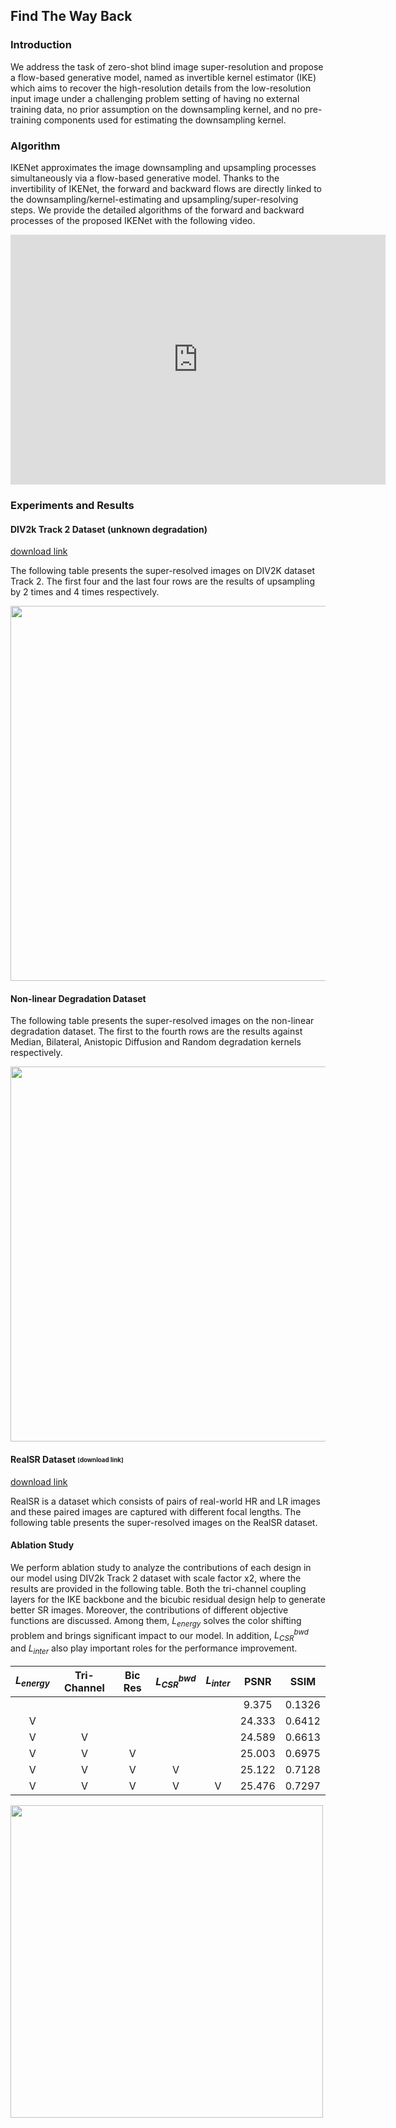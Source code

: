 <script type="text/x-mathjax-config">
MathJax.Hub.Config({
  tex2jax: {
    inlineMath: [['$','$'], ['\\(','\\)']],
    processEscapes: true
  }
});
</script>
<script src="https://cdnjs.cloudflare.com/ajax/libs/mathjax/2.7.0/MathJax.js?config=TeX-AMS-MML_HTMLorMML" type="text/javascript"></script>

## Find The Way Back

### Introduction
We address the task of zero-shot blind image super-resolution and propose a flow-based generative model, named as invertible kernel estimator (IKE) which aims to recover the high-resolution details from the low-resolution input image under a challenging problem setting of having no external training data, no prior assumption on the downsampling kernel, and no pre-training components used for estimating the downsampling kernel.

### Algorithm
IKENet approximates the image downsampling and upsampling processes simultaneously via a flow-based generative model. Thanks to the invertibility of IKENet, the forward and backward flows are directly linked to the downsampling/kernel-estimating and upsampling/super-resolving steps. We provide the detailed algorithms of the forward and backward processes of the proposed IKENet with the following video.
<div style="text-align:center;">
<iframe width="600" height="400" src="https://www.youtube.com/embed/gsZGBzgHGaY" frameborder="0" allow="autoplay; encrypted-media" allowfullscreen></iframe></div>

### Experiments and Results
#### DIV2k Track 2 Dataset (unknown degradation)
[download link](https://data.vision.ee.ethz.ch/cvl/DIV2K/)

The following table presents the super-resolved images on DIV2K dataset Track 2. The first four and the last four rows are the results of upsampling by 2 times and 4 times respectively.
<!-- ![image](https://user-images.githubusercontent.com/11616733/135757355-ce736fd7-ba5d-40c3-a85a-a534fec3f603.png) -->
<img src="https://user-images.githubusercontent.com/11616733/135757355-ce736fd7-ba5d-40c3-a85a-a534fec3f603.png" width="600">

#### Non-linear Degradation Dataset
The following table presents the super-resolved images on the non-linear degradation dataset. The first to the fourth rows are the results against Median, Bilateral, Anistopic Diffusion and Random degradation kernels respectively.
<!-- ![image](https://user-images.githubusercontent.com/11616733/135753632-37837dd2-f4d1-4cb7-bc36-64b92e445d98.png) -->
<img src="https://user-images.githubusercontent.com/11616733/135753632-37837dd2-f4d1-4cb7-bc36-64b92e445d98.png" width="600">

#### RealSR Dataset <sub><sup>[download link]
[download link](https://github.com/csjcai/RealSR)

RealSR is a dataset which consists of pairs of real-world HR and LR images and these paired images are captured with different focal lengths. The following table presents the super-resolved images on the RealSR dataset. 
<!-- ![image](https://user-images.githubusercontent.com/11616733/135754927-b00ded67-1dd4-4862-8c4c-94991a8ed87b.png) -->
<!-- <img src="https://user-images.githubusercontent.com/11616733/135754927-b00ded67-1dd4-4862-8c4c-94991a8ed87b.png" width="600"> -->

#### Ablation Study
We perform ablation study to analyze the contributions of each design in our model using DIV2k Track 2 dataset with scale factor x2, where the results are provided in the following table. Both the tri-channel coupling layers for the IKE backbone and the bicubic residual design help to generate better SR images. Moreover, the contributions of different objective functions are discussed. Among them, $L_{energy}$ solves the color shifting problem and brings significant impact to our model. In addition, $L_{CSR}^{bwd}$ and $L_{inter}$ also play important roles for the performance improvement.

| $L_{energy}$ | Tri-Channel | Bic Res | $L_{CSR}^{bwd}$ | $L_{inter}$ |   PSNR   |  SSIM   |
| :--------:   | :---------: | :-----: | :-------------: | :---------: | :------: | :-----: |
|              |             |         |                 |             | 9.375    | 0.1326  |
|      V       |             |         |                 |             | 24.333   | 0.6412  |
|      V       |      V      |         |                 |             | 24.589   | 0.6613  |
|      V       |      V      |    V    |                 |             | 25.003   | 0.6975  |
|      V       |      V      |    V    |        V        |             | 25.122   | 0.7128  |
|      V       |      V      |    V    |        V        |      V      | 25.476   | 0.7297  |
<!-- ![image](https://user-images.githubusercontent.com/11616733/135757633-cf6dbb24-8e3e-4b88-a6f5-47585174b0b1.png) -->
<!-- <img src="https://user-images.githubusercontent.com/11616733/135757633-cf6dbb24-8e3e-4b88-a6f5-47585174b0b1.png" width="350"> -->
<!-- ![ablation](https://user-images.githubusercontent.com/11616733/135760012-6fbf32dd-27b9-4196-a711-c16abfeea2a1.gif) -->
<img src="https://user-images.githubusercontent.com/11616733/135760012-6fbf32dd-27b9-4196-a711-c16abfeea2a1.gif" width="500">
